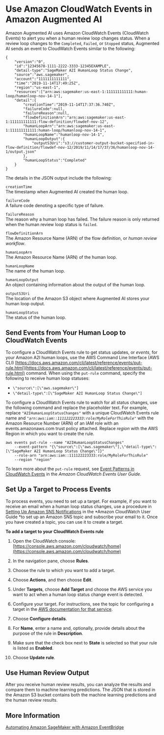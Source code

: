 # Use Amazon CloudWatch Events in Amazon Augmented AI<a name="a2i-cloudwatch-events"></a>

Amazon Augmented AI uses Amazon CloudWatch Events \(CloudWatch Events\) to alert you when a human review loop changes status\. When a review loop changes to the `Completed`, `Failed`, or `Stopped` status, Augmented AI sends an event to CloudWatch Events similar to the following:

```
{
    "version":"0",
    "id":"12345678-1111-2222-3333-12345EXAMPLE",
    "detail-type":"SageMaker A2I HumanLoop Status Change",
    "source":"aws.sagemaker",
    "account":"1111111111111",
    "time":"2019-11-14T17:49:25Z",
    "region":"us-east-1",
    "resources":["arn:aws:sagemaker:us-east-1:111111111111:human-loop/humanloop-nov-14-1"],
    "detail":{
        "creationTime":"2019-11-14T17:37:36.740Z",
        "failureCode":null,
        "failureReason":null,
        "flowDefinitionArn":"arn:aws:sagemaker:us-east-1:111111111111:flow-definition/flowdef-nov-12",
        "humanLoopArn":"arn:aws:sagemaker:us-east-1:111111111111:human-loop/humanloop-nov-14-1",
        "humanLoopName":"humanloop-nov-14-1",
        "humanLoopOutput":{ 
            "outputS3Uri":"s3://customer-output-bucket-specified-in-flow-definition/flowdef-nov-12/2019/11/14/17/37/36/humanloop-nov-14-1/output.json"
        },
        "humanLoopStatus":"Completed"
    }
}
```

The details in the JSON output include the following:

`creationTime`  
The timestamp when Augmented AI created the human loop\.

`failureCode`  
A failure code denoting a specific type of failure\.

`failureReason`  
The reason why a human loop has failed\. The failure reason is only returned when the human review loop status is `failed`\.

`flowDefinitionArn`  
The Amazon Resource Name \(ARN\) of the flow definition, or *human review workflow*\.

`humanLoopArn`  
The Amazon Resource Name \(ARN\) of the human loop\.

`humanLoopName`  
The name of the human loop\.

`humanLoopOutput`  
An object containing information about the output of the human loop\.

`outputS3Uri`  
The location of the Amazon S3 object where Augmented AI stores your human loop output\.

`humanLoopStatus`  
The status of the human loop\.

## Send Events from Your Human Loop to CloudWatch Events<a name="a2i-cloud-watch-events-rule-setup"></a>

To configure a CloudWatch Events rule to get status updates, or *events*, for your Amazon A2I human loops, use the AWS Command Line Interface \(AWS CLI\) [https://docs.aws.amazon.com/cli/latest/reference/events/put-rule.html](https://docs.aws.amazon.com/cli/latest/reference/events/put-rule.html) command\. When using the `put-rule` command, specify the following to receive human loop statuses: 
+ `\"source\":[\"aws.sagemaker\"]`
+ `\"detail-type\":[\"SageMaker A2I HumanLoop Status Change\"]`

To configure a CloudWatch Events rule to watch for all status changes, use the following command and replace the placeholder text\. For example, replace `"A2IHumanLoopStatusChanges"` with a unique CloudWatch Events rule name and *`"arn:aws:iam::111122223333:role/MyRoleForThisRule"`* with the Amazon Resource Number \(ARN\) of an IAM role with an events\.amazonaws\.com trust policy attached\. Replace *region* with the AWS Region in which you want to create the rule\. 

```
aws events put-rule --name "A2IHumanLoopStatusChanges" 
    --event-pattern "{\"source\":[\"aws.sagemaker\"],\"detail-type\":[\"SageMaker A2I HumanLoop Status Change\"]}" 
    --role-arn "arn:aws:iam::111122223333:role/MyRoleForThisRule" 
    --region "region"
```

To learn more about the `put-rule` request, see [Event Patterns in CloudWatch Events](https://docs.aws.amazon.com/AmazonCloudWatch/latest/events/CloudWatchEventsandEventPatterns.html) in the *Amazon CloudWatch Events User Guide*\.

## Set Up a Target to Process Events<a name="a2i-subscribe-cloud-watch-events"></a>

To process events, you need to set up a target\. For example, if you want to receive an email when a human loop status changes, use a procedure in [Setting Up Amazon SNS Notifications](https://docs.aws.amazon.com/AmazonCloudWatch/latest/monitoring/US_SetupSNS.html) in the *Amazon CloudWatch User Guide *to set up an Amazon SNS topic and subscribe your email to it\. Once you have created a topic, you can use it to create a target\. 

**To add a target to your CloudWatch Events rule**

1. Open the CloudWatch console: [https://console.aws.amazon.com/cloudwatch/home](https://console.aws.amazon.com/cloudwatch/home)

1. In the navigation pane, choose **Rules**\.

1. Choose the rule to which you want to add a target\. 

1. Choose **Actions**, and then choose **Edit**\.

1. Under **Targets**, choose **Add Target** and choose the AWS service you want to act when a human loop status change event is detected\. 

1. Configure your target\. For instructions, see the topic for configuring a target in the [AWS documentation for that service](https://docs.aws.amazon.com/index.html)\.

1. Choose **Configure details**\.

1. For **Name**, enter a name and, optionally, provide details about the purpose of the rule in **Description**\. 

1. Make sure that the check box next to **State** is selected so that your rule is listed as **Enabled**\. 

1. Choose **Update rule**\.

## Use Human Review Output<a name="using-human-review-output"></a>

After you receive human review results, you can analyze the results and compare them to machine learning predictions\. The JSON that is stored in the Amazon S3 bucket contains both the machine learning predictions and the human review results\.

## More Information<a name="amazon-augmented-ai-programmatic-walkthroughs"></a>

[Automating Amazon SageMaker with Amazon EventBridge](automating-sagemaker-with-eventbridge.md)